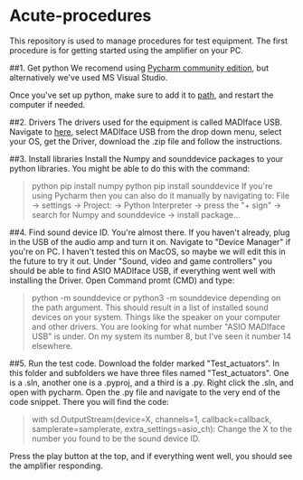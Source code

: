 # Acute-procedures

This repository is used to manage procedures for test equipment. The first procedure is for 
getting started using the amplifier on your PC.

##1. Get python
We recomend using [Pycharm community edition](https://www.jetbrains.com/pycharm/download/?section=windows), but
alternatively we've used MS Visual Studio.

Once you've set up python, make sure to add it to [path](https://realpython.com/add-python-to-path/), and 
restart the computer if needed.

##2. Drivers
The drivers used for the equipment is called MADIface USB. Navigate to [here](https://www.rme-audio.de/downloads.html),
select MADIface USB from the drop down menu, select your OS, get the Driver, download the .zip file and follow the instructions.

##3. Install libraries
Install the Numpy and sounddevice packages to your python libraries. You might be able to do this with the command: 
>python pip install numpy
>python pip install sounddevice
If you're using Pycharm then you can also do it manually by navigating to: 
File -> settings -> Project: -> Python Interpreter -> press the "+ sign" -> search for Numpy and sounddevice -> install package...

##4. Find sound device ID.
You're almost there. If you haven't already, plug in the USB of the audio amp and turn it on. Navigate to 
"Device Manager" if you're on PC. I haven't tested this on MacOS, so maybe we will edit this in the future to try it out.
Under "Sound, video and game controllers" you should be able to find ASIO MADIface USB, if everything went well with installing the Driver.
Open Command promt (CMD) and type:
>python -m sounddevice
or
>python3 -m sounddevice
depending on the path argument.
This should result in a list of installed sound devices on your system. Things like the speaker on your computer and other drivers.
You are looking for what number "ASIO MADIface USB" is under. On my system its number 8, but I've seen it number 14 elsewhere.

##5. Run the test code.
Download the folder marked "Test_actuators". In this folder and subfolders we have three files named "Test_actuators".
One is a .sln, another one is a .pyproj, and a third is a .py.
Right click the .sln, and open with pycharm. Open the .py file and navigate to the very end of the code snippet. There you will find
the code:
>with sd.OutputStream(device=X, channels=1, callback=callback,
                            samplerate=samplerate, extra_settings=asio_ch):
Change the X to the number you found to be the sound device ID.

Press the play button at the top, and if everything went well, you should see the amplifier responding.

